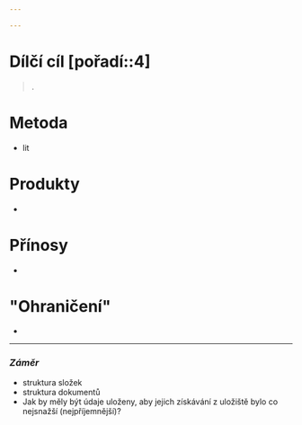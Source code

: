 ```yaml
---

---
```


# Dílčí cíl [pořadí::4]
>  .

# Metoda
- lit
# Produkty
- 
# Přínosy
- 
# "Ohraničení"
- 


---
### *Záměr*
- struktura složek
- struktura dokumentů
- Jak by měly být údaje uloženy, aby jejich získávání z uložiště bylo co nejsnažší (nejpříjemnější)?
